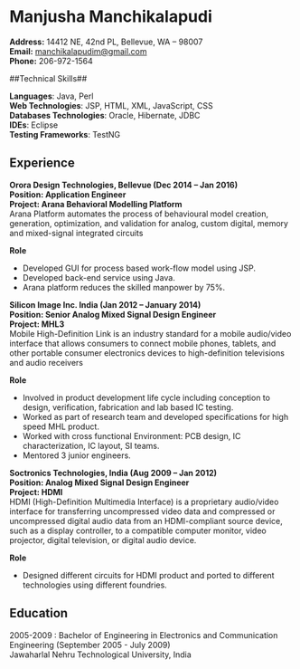 Manjusha Manchikalapudi
============

**Address:** 14412 NE, 42nd PL, Bellevue, WA – 98007  
**Email:**  <manchikalapudim@gmail.com>  
**Phone:**  206-972-1564

##Technical Skills##

  **Languages**:                Java, Perl   
  **Web Technologies**:         JSP, HTML, XML, JavaScript, CSS   
  **Databases Technologies**:   Oracle, Hibernate, JDBC  
  **IDEs**:                    Eclipse   
  **Testing Frameworks**:       TestNG    

Experience
----------
**Orora Design Technologies, Bellevue (Dec 2014 – Jan 2016)**   
**Position: Application Engineer**  
**Project: Arana Behavioral Modelling Platform**  
Arana Platform automates the process of behavioural model creation, generation, optimization, and validation for analog, custom digital, memory and mixed-signal integrated circuits  

**Role**   
* Developed GUI for process based work-flow model using JSP.  
* Developed back-end service using Java.  
* Arana platform reduces the skilled manpower by 75%.

**Silicon Image Inc. India (Jan 2012 – January 2014)**  
**Position: Senior Analog Mixed Signal Design Engineer**  
**Project: MHL3**   
Mobile High-Definition Link is an industry standard for a mobile audio/video interface that allows consumers to connect mobile phones, tablets, and other portable consumer electronics devices to high-definition televisions and audio receivers  
 
**Role**  
* Involved in product development life cycle including conception to design, verification, fabrication and lab based IC testing.  
* Worked as part of research team and developed specifications for high speed MHL product.  
* Worked with cross functional Environment: PCB design, IC characterization, IC layout, SI teams.  
* Mentored 3 junior engineers.

**Soctronics Technologies, India (Aug 2009 – Jan 2012)**  
**Position: Analog Mixed Signal Design Engineer**  
**Project: HDMI**  
HDMI (High-Definition Multimedia Interface) is a proprietary audio/video interface for transferring uncompressed video data and compressed or uncompressed digital audio data from an HDMI-compliant source device, such as a display controller, to a compatible computer monitor, video projector, digital television, or digital audio device. 

**Role**    
* Designed different circuits for HDMI product and ported to different technologies using different foundries.

Education
---------
2005-2009
:   Bachelor of Engineering in Electronics and Communication Engineering (September 2005 - July 2009)  
Jawaharlal Nehru Technological University, India
